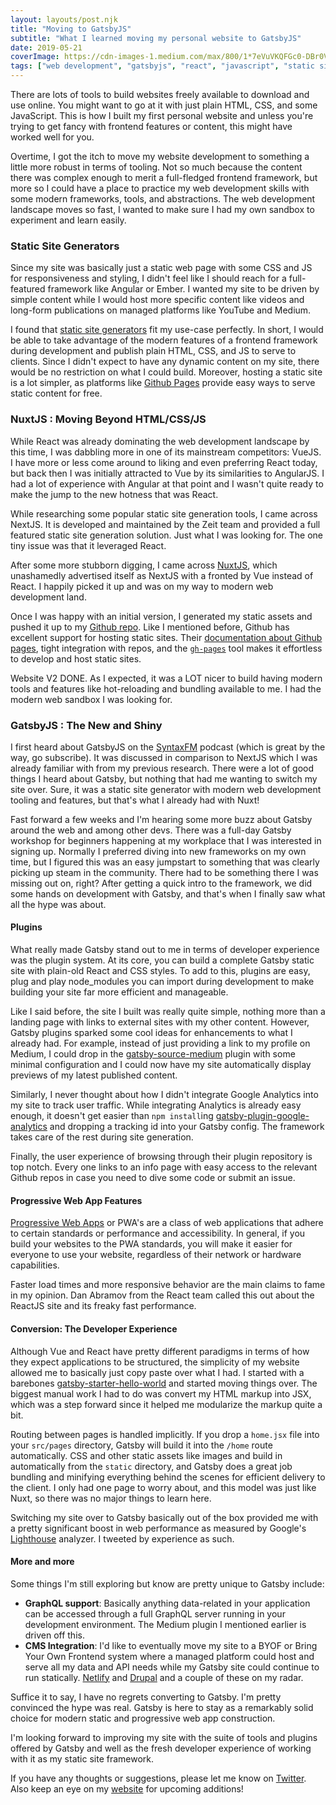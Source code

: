 ```yaml
---
layout: layouts/post.njk
title: "Moving to GatsbyJS"
subtitle: "What I learned moving my personal website to GatsbyJS"
date: 2019-05-21
coverImage: https://cdn-images-1.medium.com/max/800/1*7eVuVKQFGc0-DBr0VqRXEw.png
tags: ["web development", "gatsbyjs", "react", "javascript", "static sites"]
---
```


There are lots of tools to build websites freely available to download and use online. You might want to go at it with just plain HTML, CSS, and some JavaScript. This is how I built my first personal website and unless you're trying to get fancy with frontend features or content, this might have worked well for you.

Overtime, I got the itch to move my website development to something a little more robust in terms of tooling. Not so much because the content there was complex enough to merit a full-fledged frontend framework, but more so I could have a place to practice my web development skills with some modern frameworks, tools, and abstractions. The web development landscape moves so fast, I wanted to make sure I had my own sandbox to experiment and learn easily.

### Static Site Generators

Since my site was basically just a static web page with some CSS and JS for responsiveness and styling, I didn't feel like I should reach for a full-featured framework like Angular or Ember. I wanted my site to be driven by simple content while I would host more specific content like videos and long-form publications on managed platforms like YouTube and Medium.

I found that [static site generators](https://www.staticgen.com/) fit my use-case perfectly. In short, I would be able to take advantage of the modern features of a frontend framework during development and publish plain HTML, CSS, and JS to serve to clients. Since I didn't expect to have any dynamic content on my site, there would be no restriction on what I could build. Moreover, hosting a static site is a lot simpler, as platforms like [Github Pages](https://pages.github.com/) provide easy ways to serve static content for free.

### NuxtJS : Moving Beyond HTML/CSS/JS

While React was already dominating the web development landscape by this time, I was dabbling more in one of its mainstream competitors: VueJS. I have more or less come around to liking and even preferring React today, but back then I was initially attracted to Vue by its similarities to AngularJS. I had a lot of experience with Angular at that point and I wasn't quite ready to make the jump to the new hotness that was React.

While researching some popular static site generation tools, I came across NextJS. It is developed and maintained by the Zeit team and provided a full featured static site generation solution. Just what I was looking for. The one tiny issue was that it leveraged React.

After some more stubborn digging, I came across [NuxtJS](https://nuxtjs.org/), which unashamedly advertised itself as NextJS with a fronted by Vue instead of React. I happily picked it up and was on my way to modern web development land.

Once I was happy with an initial version, I generated my static assets and pushed it up to my [Github repo](https://github.com/Nirespire/nirespire.github.io). Like I mentioned before, Github has excellent support for hosting static sites. Their [documentation about Github pages](https://help.github.com/en/articles/configuring-a-publishing-source-for-github-pages), tight integration with repos, and the [`gh-pages`](https://www.npmjs.com/package/gh-pages) tool makes it effortless to develop and host static sites.

Website V2 DONE. As I expected, it was a LOT nicer to build having modern tools and features like hot-reloading and bundling available to me. I had the modern web sandbox I was looking for.

### GatsbyJS : The New and Shiny

I first heard about GatsbyJS on the [SyntaxFM](https://syntax.fm/) podcast (which is great by the way, go subscribe). It was discussed in comparison to NextJS which I was already familiar with from my previous research. There were a lot of good things I heard about Gatsby, but nothing that had me wanting to switch my site over. Sure, it was a static site generator with modern web development tooling and features, but that's what I already had with Nuxt!

Fast forward a few weeks and I'm hearing some more buzz about Gatsby around the web and among other devs. There was a full-day Gatsby workshop for beginners happening at my workplace that I was interested in signing up. Normally I preferred diving into new frameworks on my own time, but I figured this was an easy jumpstart to something that was clearly picking up steam in the community. There had to be something there I was missing out on, right? After getting a quick intro to the framework, we did some hands on development with Gatsby, and that's when I finally saw what all the hype was about.

#### Plugins

What really made Gatsby stand out to me in terms of developer experience was the plugin system. At its core, you can build a complete Gatsby static site with plain-old React and CSS styles. To add to this, plugins are easy, plug and play node_modules you can import during development to make building your site far more efficient and manageable.

Like I said before, the site I built was really quite simple, nothing more than a landing page with links to external sites with my other content. However, Gatsby plugins sparked some cool ideas for enhancements to what I already had. For example, instead of just providing a link to my profile on Medium, I could drop in the [gatsby-source-medium](https://www.gatsbyjs.org/packages/gatsby-source-medium/) plugin with some minimal configuration and I could now have my site automatically display previews of my latest published content.

Similarly, I never thought about how I didn't integrate Google Analytics into my site to track user traffic. While integrating Analytics is already easy enough, it doesn't get easier than `npm install`ing [gatsby-plugin-google-analytics](https://www.gatsbyjs.org/docs/adding-analytics/) and dropping a tracking id into your Gatsby config. The framework takes care of the rest during site generation.

Finally, the user experience of browsing through their plugin repository is top notch. Every one links to an info page with easy access to the relevant Github repos in case you need to dive some code or submit an issue.

#### Progressive Web App Features

[Progressive Web Apps](https://developers.google.com/web/progressive-web-apps/) or PWA's are a class of web applications that adhere to certain standards or performance and accessibility. In general, if you build your websites to the PWA standards, you will make it easier for everyone to use your website, regardless of their network or hardware capabilities.

Faster load times and more responsive behavior are the main claims to fame in my opinion. Dan Abramov from the React team called this out about the ReactJS site and its freaky fast performance.

<blockquote class="twitter-tweet">
<a href="https://twitter.com/dan_abramov/status/1083502444024340481"></a>
</blockquote>

#### Conversion: The Developer Experience

Although Vue and React have pretty different paradigms in terms of how they expect applications to be structured, the simplicity of my website allowed me to basically just copy paste over what I had. I started with a barebones [gatsby-starter-hello-world](https://www.gatsbyjs.org/starters/gatsbyjs/gatsby-starter-blog/) and started moving things over. The biggest manual work I had to do was convert my HTML markup into JSX, which was a step forward since it helped me modularize the markup quite a bit.

Routing between pages is handled implicitly. If you drop a `home.jsx` file into your `src/pages` directory, Gatsby will build it into the `/home` route automatically. CSS and other static assets like images and build in automatically from the `static` directory, and Gatsby does a great job bundling and minifying everything behind the scenes for efficient delivery to the client. I only had one page to worry about, and this model was just like Nuxt, so there was no major things to learn here.

Switching my site over to Gatsby basically out of the box provided me with a pretty significant boost in web performance as measured by Google's [Lighthouse](https://developers.google.com/web/tools/lighthouse/) analyzer. I tweeted by experience as such.

<blockquote class="twitter-tweet">
<a href="https://twitter.com/Nirespire/status/1117481391527272454"></a>
</blockquote>

#### More and more

Some things I'm still exploring but know are pretty unique to Gatsby include:

* **GraphQL support**: Basically anything data-related in your application can be accessed through a full GraphQL server running in your development environment. The Medium plugin I mentioned earlier is driven off this.
* **CMS Integration**: I'd like to eventually move my site to a BYOF or Bring Your Own Frontend system where a managed platform could host and serve all my data and API needs while my Gatsby site could continue to run statically. [Netlify](https://www.netlify.com/) and [Drupal](https://www.drupal.org/) and a couple of these on my radar.

Suffice it to say, I have no regrets converting to Gatsby. I'm pretty convinced the hype was real. Gatsby is here to stay as a remarkably solid choice for modern static and progressive web app construction.

I'm looking forward to improving my site with the suite of tools and plugins offered by Gatsby and well as the fresh developer experience of working with it as my static site framework.

If you have any thoughts or suggestions, please let me know on [Twitter](https://twitter.com/Nirespire). Also keep an eye on my [website](https://sanjaynair.me/) for upcoming additions!